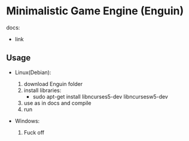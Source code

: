 # Minimalistic Game Engine (Enguin)
docs:
- link
## Usage
- Linux(Debian):
	1. download Enguin folder
	2. install libraries:
		- sudo apt-get install libncurses5-dev libncursesw5-dev
	3. use as in docs and compile
	4. run

- Windows:
	1. Fuck off
